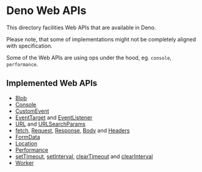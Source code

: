 # Deno Web APIs

This directory facilities Web APIs that are available in Deno.

Please note, that some of implementations might not be completely aligned with
specification.

Some of the Web APIs are using ops under the hood, eg. `console`, `performance`.

## Implemented Web APIs

  - [Blob](https://developer.mozilla.org/en-US/docs/Web/API/Blob)
  - [Console](https://developer.mozilla.org/en-US/docs/Web/API/Console)
  - [CustomEvent](https://developer.mozilla.org/en-US/docs/Web/API/CustomEvent)
  - [EventTarget](https://developer.mozilla.org/en-US/docs/Web/API/EventTarget)
    and [EventListener](https://developer.mozilla.org/en-US/docs/Web/API/EventListener)
  - [URL](https://developer.mozilla.org/en-US/docs/Web/API/URL)
    and [URLSearchParams](https://developer.mozilla.org/en-US/docs/Web/API/URLSearchParams)
  - [fetch](https://developer.mozilla.org/en-US/docs/Web/API/WindowOrWorkerGlobalScope/fetch),
    [Request](https://developer.mozilla.org/en-US/docs/Web/API/Request),
	[Response](https://developer.mozilla.org/en-US/docs/Web/API/Response),
	[Body](https://developer.mozilla.org/en-US/docs/Web/API/Body)
	and [Headers](https://developer.mozilla.org/en-US/docs/Web/API/Headers)
  - [FormData](https://developer.mozilla.org/en-US/docs/Web/API/FormData)
  - [Location](https://developer.mozilla.org/en-US/docs/Web/API/Location)
  - [Performance](https://developer.mozilla.org/en-US/docs/Web/API/Performance)
  - [setTimeout](https://developer.mozilla.org/en-US/docs/Web/API/WindowOrWorkerGlobalScope/setTimeout),
    [setInterval](https://developer.mozilla.org/en-US/docs/Web/API/WindowOrWorkerGlobalScope/setInterval),
	[clearTimeout](https://developer.mozilla.org/en-US/docs/Web/API/WindowOrWorkerGlobalScope/clearTimeout)
	and [clearInterval](https://developer.mozilla.org/en-US/docs/Web/API/WindowOrWorkerGlobalScope/clearInterval)
  - [Worker](https://developer.mozilla.org/en-US/docs/Web/API/Worker)
